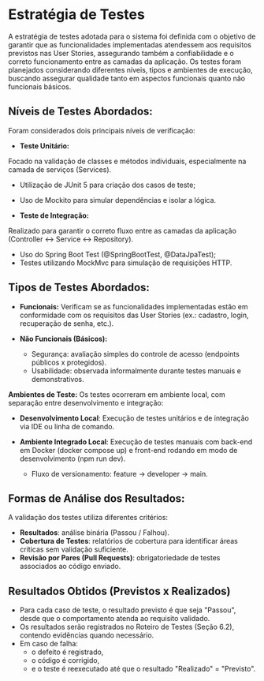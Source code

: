 # **Estratégia de Testes**

A estratégia de testes adotada para o sistema foi definida com o objetivo de garantir que as funcionalidades implementadas atendessem aos requisitos previstos nas User Stories, assegurando também a confiabilidade e o correto funcionamento entre as camadas da aplicação. Os testes foram planejados considerando diferentes níveis, tipos e ambientes de execução, buscando assegurar qualidade tanto em aspectos funcionais quanto não funcionais básicos.

## **Níveis de Testes Abordados:**

Foram considerados dois principais níveis de verificação:

- **Teste Unitário:**

Focado na validação de classes e métodos individuais, especialmente na camada de serviços (Services).
  - Utilização de JUnit 5 para criação dos casos de teste;
  - Uso de Mockito para simular dependências e isolar a lógica.

- **Teste de Integração:**

Realizado para garantir o correto fluxo entre as camadas da aplicação (Controller ↔ Service ↔ Repository).
  - Uso do Spring Boot Test (@SpringBootTest, @DataJpaTest);
  - Testes utilizando MockMvc para simulação de requisições HTTP.

## **Tipos de Testes Abordados:**

- **Funcionais:** Verificam se as funcionalidades implementadas estão em conformidade com os requisitos das User Stories (ex.: cadastro, login, recuperação de senha, etc.).

- **Não Funcionais (Básicos):**
    - Segurança: avaliação simples do controle de acesso (endpoints públicos x protegidos).
    - Usabilidade: observada informalmente durante testes manuais e demonstrativos.

**Ambientes de Teste:** Os testes ocorreram em ambiente local, com separação entre desenvolvimento e integração:

- **Desenvolvimento Local**: Execução de testes unitários e de integração via IDE ou linha de comando.

- **Ambiente Integrado Local**: Execução de testes manuais com back-end em Docker (docker compose up) e front-end rodando em modo de desenvolvimento (npm run dev).
    - Fluxo de versionamento: feature → developer → main.

## **Formas de Análise dos Resultados:**

A validação dos testes utiliza diferentes critérios:

- **Resultados**: análise binária (Passou / Falhou).
- **Cobertura de Testes**: relatórios de cobertura para identificar áreas críticas sem validação suficiente.
- **Revisão por Pares (Pull Requests)**: obrigatoriedade de testes associados ao código enviado.

## **Resultados Obtidos (Previstos x Realizados)**

- Para cada caso de teste, o resultado previsto é que seja "Passou", desde que o comportamento atenda ao requisito validado.
- Os resultados serão registrados no Roteiro de Testes (Seção 6.2), contendo evidências quando necessário.
- Em caso de falha:
    - o defeito é registrado,
    - o código é corrigido,
    - e o teste é reexecutado até que o resultado "Realizado" = "Previsto".